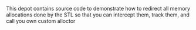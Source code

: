 This depot contains source code to demonstrate how to redirect all memory allocations
done by the STL so that you can intercept them, track them, and call you own
custom alloctor
